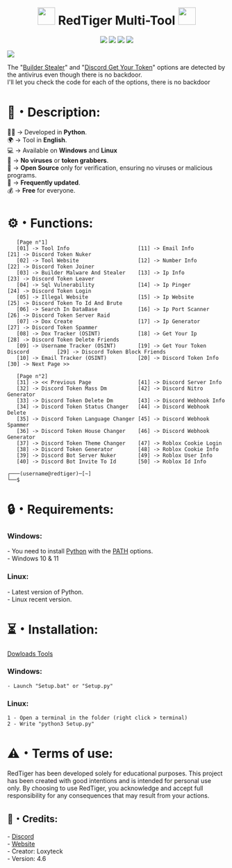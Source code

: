 <h1 align="center"><img src="Img/RedTiger_Logo2.png" width="40px"> RedTiger Multi-Tool <img src="Img/RedTiger_Logo2.png" width="40px"></h1> 
<p align="center">
  <img src="https://img.shields.io/github/v/release/fluzyteck/RedTiger-Tools?label=Version&color=a80505">
  <img src="https://img.shields.io/github/stars/fluzyteck/RedTiger-tools?style=flat&label=Stars&color=a80505">
  <img src="https://img.shields.io/github/repo-size/fluzyteck/RedTiger-Tools?label=Size&color=a80505">
  <img src="https://img.shields.io/github/languages/top/fluzyteck/RedTiger-Tools?color=a80505">

</p>
<img src="Img/RedTiger.png" wdth="9999">
<p>
The "<a href="https://github.com/loxyteck/RedTiger-Tools/blob/main/Settings/Program/Builder-Stealer.py">Builder Stealer</a>" and "<a href="https://github.com/loxyteck/RedTiger-Tools/blob/main/Settings/Program/Discord-Get-Your-Token.py">Discord Get Your Token</a>" options are detected by the antivirus even though there is no backdoor.<br>
I'll let you check the code for each of the options, there is no backdoor
</p>
<h1>📜・Description:</h1>
<p>
  
👨‍💻 -> Developed in <strong>Python</strong>.<br>
🌍 -> Tool in <strong>English</strong>.<br>
💻 -> Available on <strong>Windows</strong> and <strong>Linux</strong><br>
🔎 -> <strong>No viruses</strong> or <strong>token grabbers</strong>.<br>
📂 -> <strong>Open Source</strong> only for verification, ensuring no viruses or malicious programs.<br>
🔄 -> <strong>Frequently updated</strong>.<br>
💰 -> <strong>Free</strong> for everyone.<br>
</p>

<h1>⚙️・Functions:</h1>
<p align="center">
  
```
   [Page n°1]
   [01] -> Tool Info                      [11] -> Email Info                     [21] -> Discord Token Nuker
   [02] -> Tool Website                   [12] -> Number Info                    [22] -> Discord Token Joiner
   [03] -> Builder Malware And Stealer    [13] -> Ip Info                        [23] -> Discord Token Leaver
   [04] -> Sql Vulnerability              [14] -> Ip Pinger                      [24] -> Discord Token Login
   [05] -> Illegal Website                [15] -> Ip Website                     [25] -> Discord Token To Id And Brute
   [06] -> Search In DataBase             [16] -> Ip Port Scanner                [26] -> Discord Token Server Raid
   [07] -> Dox Create                     [17] -> Ip Generator                   [27] -> Discord Token Spammer
   [08] -> Dox Tracker (OSINT)            [18] -> Get Your Ip                    [28] -> Discord Token Delete Friends
   [09] -> Username Tracker (OSINT)       [19] -> Get Your Token Discord         [29] -> Discord Token Block Friends
   [10] -> Email Tracker (OSINT)          [20] -> Discord Token Info             [30] -> Next Page >>

   [Page n°2]
   [31] -> << Previous Page               [41] -> Discord Server Info           
   [32] -> Discord Token Mass Dm          [42] -> Discord Nitro Generator      
   [33] -> Discord Token Delete Dm        [43] -> Discord Webhook Info          
   [34] -> Discord Token Status Changer   [44] -> Discord Webhook Delete        
   [35] -> Discord Token Language Changer [45] -> Discord Webhook Spammer      
   [36] -> Discord Token House Changer    [46] -> Discord Webhook Generator      
   [37] -> Discord Token Theme Changer    [47] -> Roblox Cookie Login            
   [38] -> Discord Token Generator        [48] -> Roblox Cookie Info        
   [39] -> Discord Bot Server Nuker       [49] -> Roblox User Info            
   [40] -> Discord Bot Invite To Id       [50] -> Roblox Id Info

┌───(username@redtiger)─[~]
└──$
```
</p>

<h1>🔒・Requirements:</h1>
<h3>Windows:</h3>
<p>
- You need to install <a href="https://www.python.org/downloads/">Python</a> with the <a href="Img/Python_Path.png">PATH</a> options.<br>
- Windows 10 & 11
</p>
<h3>Linux:</h3>
<p>
- Latest version of Python.<br>
- Linux recent version.
</p>

<h1>⏳・Installation:</h1>
<a href="https://github.com/fluzyteck/RedTiger/archive/main.zip">Dowloads Tools</a>
<h3>Windows:</h3>
<p>
  
```
- Launch "Setup.bat" or "Setup.py"
```
</p>
<h3>Linux:</h3>
<p>
  
```
1 - Open a terminal in the folder (right click > terminal)
2 - Write "python3 Setup.py"
```
</p>

<h1>⚠️・Terms of use:</h1>
<p>
RedTiger has been developed solely for educational purposes. This project has been created with good intentions and is intended for personal use only. By choosing to use RedTiger, you acknowledge and accept full responsibility for any consequences that may result from your actions.
</p>

<h2>🔗・Credits:</h2>
<p>
- <a href="https://discord.gg/ZJNFYjdEMD">Discord</a><br>
- <a href="https://redtiger.online">Website</a><br>
- Creator: Loxyteck<br>
- Version: 4.6
</p>
